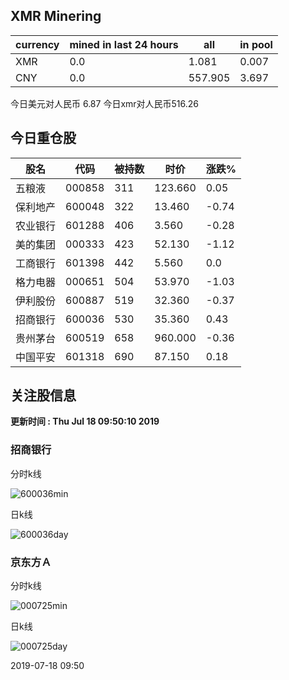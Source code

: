 ## XMR Minering

|currency|mined in last 24 hours|all|in pool|
|---|---|---|---|
|XMR|0.0|1.081|0.007|
|CNY|0.0|557.905|3.697|

今日美元对人民币 6.87	今日xmr对人民币516.26


## 今日重仓股 

|股名|代码|被持数|时价|涨跌%|
|---|---|---|---|---|
|五粮液|000858|311|123.660|0.05|
|保利地产|600048|322|13.460|-0.74|
|农业银行|601288|406|3.560|-0.28|
|美的集团|000333|423|52.130|-1.12|
|工商银行|601398|442|5.560|0.0|
|格力电器|000651|504|53.970|-1.03|
|伊利股份|600887|519|32.360|-0.37|
|招商银行|600036|530|35.360|0.43|
|贵州茅台|600519|658|960.000|-0.36|
|中国平安|601318|690|87.150|0.18|

## 关注股信息
**更新时间 : Thu Jul 18 09:50:10 2019**
### 招商银行 
分时k线

![600036min](http://image.sinajs.cn/newchart/min/n/sh600036.gif)

日k线

![600036day](http://image.sinajs.cn/newchart/daily/n/sh600036.gif)

### 京东方Ａ 
分时k线

![000725min](http://image.sinajs.cn/newchart/min/n/sz000725.gif)

日k线

![000725day](http://image.sinajs.cn/newchart/daily/n/sz000725.gif)

2019-07-18 09:50